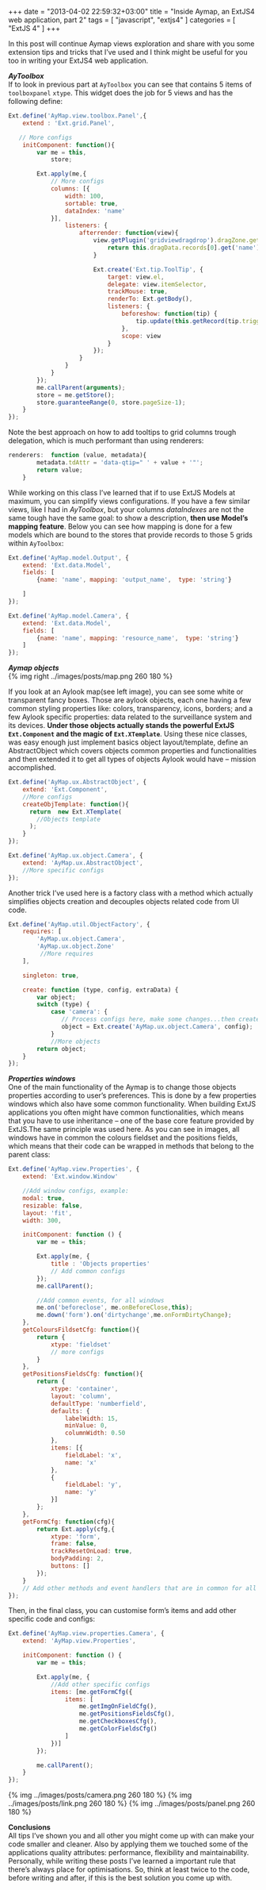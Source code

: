 +++
date = "2013-04-02 22:59:32+03:00"
title = "Inside Aymap, an ExtJS4 web application, part 2"
tags = [
    "javascript",
    "extjs4"
]
categories = [
    "ExtJS 4"
]
+++

In this post will continue Aymap views exploration and share with you some extension tips and tricks that I&#8217;ve used and I think might be useful for you too in writing your ExtJS4 web application.

***AyToolbox***  
If to look in previous part at `AyToolbox` you can see that contains 5 items of `toolboxpanel` `xtype`. This widget does the job for 5 views and has the following define:

<!-- more -->

``` javascript
Ext.define('AyMap.view.toolbox.Panel',{
    extend : 'Ext.grid.Panel',

   // More configs
    initComponent: function(){
        var me = this,
            store;

        Ext.apply(me,{
            // More configs
            columns: [{
                width: 100,
                sortable: true,
                dataIndex: 'name'
            }],
                listeners: {
                    afterrender: function(view){
                        view.getPlugin('gridviewdragdrop').dragZone.getDragText = function() {
                            return this.dragData.records[0].get('name')
                        }

                        Ext.create('Ext.tip.ToolTip', {
                            target: view.el,
                            delegate: view.itemSelector,
                            trackMouse: true,
                            renderTo: Ext.getBody(),
                            listeners: {
                                beforeshow: function(tip) {
                                    tip.update(this.getRecord(tip.triggerElement).get('name'));
                                },
                                scope: view
                            }
                        });
                    }
                }
            }
        });
        me.callParent(arguments);
        store = me.getStore();
        store.guaranteeRange(0, store.pageSize-1);
    }
});
```

Note the best approach on how to add tooltips to grid columns trough delegation, which is much performant than using renderers:

``` javascript
renderers:  function (value, metadata){
        metadata.tdAttr = 'data-qtip=" ' + value + '"';
        return value;
    }
```

While working on this class I&#8217;ve learned that if to use ExtJS Models at maximum, you can simplify views configurations. If you have a few similar views, like I had in *AyToolbox*, but your columns *dataIndexes* are not the same tough have the same goal: to show a description, **then use Model&#8217;s mapping feature**. Below you can see how mapping is done for a few models which are bound to the stores that provide records to those 5 grids within `AyToolbox`:

``` javascript
Ext.define('AyMap.model.Output', {
    extend: 'Ext.data.Model',
    fields: [
        {name: 'name', mapping: 'output_name',  type: 'string'}

    ]
});

Ext.define('AyMap.model.Camera', {
    extend: 'Ext.data.Model',
    fields: [
    	{name: 'name', mapping: 'resource_name',  type: 'string'}
    ]
});
```

***Aymap objects***  
{% img right ../images/posts/map.png 260 180 %}

If you look at an Aylook map(see left image), you can see some white or transparent fancy boxes. Those are aylook objects, each one having a few common styling properties like: colors, transparency, icons, borders; and a few Aylook specific properties: data related to the surveillance system and its devices. **Under those objects actually stands the powerful ExtJS `Ext.Component` and the magic of `Ext.XTemplate`**. Using these nice classes, was easy enough just implement basics object layout/template, define an AbstractObject which covers objects common properties and functionalities and then extended it to get all types of objects Aylook would have &#8211; mission accomplished.

``` javascript
Ext.define('AyMap.ux.AbstractObject', {
    extend: 'Ext.Component',
    //More configs
    createObjTemplate: function(){
      return  new Ext.XTemplate(
        //Objects template
      );
    }
});

Ext.define('AyMap.ux.object.Camera', {
    extend: 'AyMap.ux.AbstractObject',
    //More specific configs
});
```

Another trick I&#8217;ve used here is a factory class with a method which actually simplifies objects creation and decouples objects related code from UI code.

``` javascript
Ext.define('AyMap.util.ObjectFactory', {
    requires: [
        'AyMap.ux.object.Camera',
        'AyMap.ux.object.Zone'
         //More requires
    ],

    singleton: true,

    create: function (type, config, extraData) {
        var object;
        switch (type) {
            case 'camera': {
               // Process configs here, make some changes...then create the object
               object = Ext.create('AyMap.ux.object.Camera', config);
            }
            //More objects
        return object;
    }
});
```

***Properties windows***  
One of the main functionality of the Aymap is to change those objects properties according to user&#8217;s preferences. This is done by a few properties windows which also have some common functionality. When building ExtJS applications you often might have common functionalities, which means that you have to use inheritance &#8211; one of the base core feature provided by ExtJS.The same principle was used here. As you can see in images, all windows have in common the colours fieldset and the positions fields, which means that their code can be wrapped in methods that belong to the parent class:

``` javascript
Ext.define('AyMap.view.Properties', {
    extend: 'Ext.window.Window'

    //Add window configs, example:
    modal: true,
    resizable: false,
    layout: 'fit',
    width: 300,

    initComponent: function () {
        var me = this;

        Ext.apply(me, {
            title : 'Objects properties'
            // Add common configs
        });
        me.callParent();

        //Add common events, for all windows
        me.on('beforeclose', me.onBeforeClose,this);
        me.down('form').on('dirtychange',me.onFormDirtyChange);
    },
    getColoursFildsetCfg: function(){
        return {
            xtype: 'fieldset'
            // more configs
        }
    },
    getPositionsFieldsCfg: function(){
        return {
            xtype: 'container',
            layout: 'column',
            defaultType: 'numberfield',
            defaults: {
                labelWidth: 15,
                minValue: 0,
                columnWidth: 0.50
            },
            items: [{
                fieldLabel: 'x',
                name: 'x'
            },
            {
                fieldLabel: 'y',
                name: 'y'
            }]
        };
    },
    getFormCfg: function(cfg){
        return Ext.apply(cfg,{
            xtype: 'form',
            frame: false,
            trackResetOnLoad: true,
            bodyPadding: 2,
            buttons: []
        });
    }
    // Add other methods and event handlers that are in common for all windows
});
```

Then, in the final class, you can customise form&#8217;s items and add other specific code and configs:

``` javascript
Ext.define('AyMap.view.properties.Camera', {
    extend: 'AyMap.view.Properties',

    initComponent: function () {
        var me = this;

        Ext.apply(me, {
            //Add other specific configs
            items: [me.getFormCfg({
                items: [
                    me.getImgOnFieldCfg(),
                    me.getPositionsFieldsCfg(),
                    me.getCheckboxesCfg(),
                    me.getColorFieldsCfg()
                ]
            })]
        });

        me.callParent();
    }
});
```
{% img ../images/posts/camera.png 260 180 %}
{% img ../images/posts/link.png 260 180 %}
{% img ../images/posts/panel.png 260 180 %}

**Conclusions**  
All tips I&#8217;ve shown you and all other you might come up with can make your code smaller and cleaner. Also by applying them we touched some of the applications quality attributes: performance, flexibility and maintainability. Personally, while writing these posts I&#8217;ve learned a important rule that there&#8217;s always place for optimisations. So, think at least twice to the code, before writing and after, if this is the best solution you come up with.